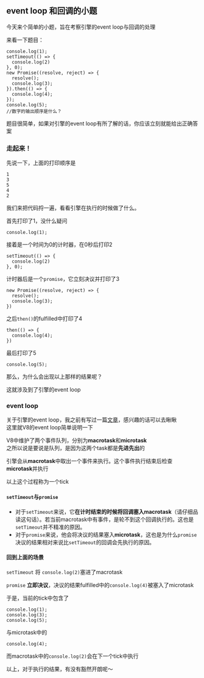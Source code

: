 ## event loop 和回调的小题
今天来个简单的小题，旨在考察引擎的event loop与回调的处理   

来看一下题目：
```
console.log(1);
setTimeout(() => {
  console.log(2)
}, 0);
new Promise((resolve, reject) => {
  resolve();
  console.log(3);
}).then(() => {
  console.log(4);
});
console.log(5);
//数字的输出顺序是什么？
```
题目很简单，如果对引擎的event loop有所了解的话，你应该立刻就能给出正确答案

### 走起来！

先说一下，上面的打印顺序是
```
1
3
5
4
2
```

我们来把代码捋一遍，看看引擎在执行的时候做了什么。

首先打印了1，没什么疑问
```
console.log(1);
```
接着是一个时间为0的计时器，在0秒后打印2
```
setTimeout(() => {
  console.log(2)
}, 0);
```
计时器后是一个```promise```，它立刻决议并打印了3
```
new Promise((resolve, reject) => {
  resolve();
  console.log(3);
})
```
之后```then()```的fulfilled中打印了4
```
then(() => {
  console.log(4);
})
```
最后打印了5
```
console.log(5);
```

那么，为什么会出现以上那样的结果呢？  

这就涉及到了引擎的event loop

### event loop

关于引擎的event loop，我之前有写过一篇[文章](http://www.dadel.live/2017/05/26/js%E5%BC%95%E6%93%8E%E7%9A%84%E4%BA%8B%E4%BB%B6%E5%BE%AA%E7%8E%AF%E7%9A%84%E4%B8%80%E4%BA%9B%E9%A2%98%E5%A4%96%E8%AF%9D/)，感兴趣的话可以去瞅瞅   
这里就V8的event loop简单说明一下   

V8中维护了两个事件队列，分别为**macrotask**和**microtask**   
之所以说是要说是队列，是因为这两个task都是**先进先出**的   

引擎会从**macrotask**中取出一个事件来执行。这个事件执行结束后检查**microtask**并执行  
 
以上这个过程称为一个tick   

#### ```setTimeout```与```promise```
- 对于```setTimeout```来说，它**在计时结束的时候将回调塞入macrotask**（请仔细品读这句话）。若当前macrotask中有事件，是轮不到这个回调执行的。这也是```setTimeout```并不精准的原因。
- 对于```promise```来说，他会将决议的结果塞入**microtask**，这也是为什么```promise```决议的结果相对来说比```setTimeout```的回调会先执行的原因。

#### 回到上面的场景

```setTimeout``` 将 ```console.log(2)```塞进了macrotask   

```promise``` **立即决议**，决议的结果fulfilled中的```console.log(4)```被塞入了microtask   


于是，当前的tick中包含了
```
console.log(1);
console.log(3);
console.log(5);
```
与microtask中的
```
console.log(4);
```

而macrotask中的```console.log(2)```会在下一个tick中执行   

以上，对于执行的结果，有没有豁然开朗呢～
